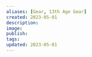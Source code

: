 ```yaml
---
aliases: [Gear, 13th Age Gear]
created: 2023-05-01
description: 
image: 
publish: 
tags: 
updated: 2023-05-01
---
```

